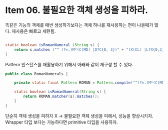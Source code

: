 # Item 06. 불필요한 객체 생성을 피하라.

똑같은 기능의 객체를 매번 생성하기보다는 객체 하나를 재사용하는 편이 나을때가 많다. 재사용은 빠르고 세련됨.

```Java

static boolean isRomanNumeral (String s) {
	return s.matches ("^ (?=.)M*(C[MD] |D?C{0, 3})" + "(X[CL] |L?X{0,3}) (I[XV] |V?I{0,3}) $");
}
```

Pattern 인스턴스를 재활용하기 위해서 아래와 같이 재구성 할 수 있다.

```Java
public class RomanNumerals {

	private static final Pattern ROMAN = Pattern.compile("^(?=.)M*(C[MD]|D?    C{0,3})" + "(X[CL]|L?X{0,3})(I[XV]|V?I{0,3})$");

	static boolean isRomanNumeral(String s) {
		return ROMAN.matcher(s).matches();
	}
}
```

단순히 객체 생성을 피하자 X -> 불필요한 객체 생성을 피해서, 성능을 향상시키자.
Wrapper 타입 보다는 가능하다면 primitive 타입을 사용하자.
